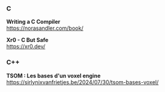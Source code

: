 ### C

**Writing a C Compiler**  
https://norasandler.com/book/

**Xr0 - C But Safe**  
https://xr0.dev/

### C++

**TSOM : Les bases d'un voxel engine**  
https://sirlynixvanfrietjes.be/2024/07/30/tsom-bases-voxel/
